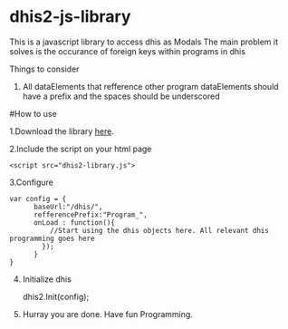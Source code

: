 # dhis2-js-library
This is a javascript library to access dhis as Modals
The main problem it solves is the occurance of foreign keys within programs in dhis

Things to consider

1. All dataElements that refference other program dataElements should have a prefix and the spaces should be underscored

#How to use

1.Download the library <a href="">here</a>.

2.Include the script on your html page

    <script src="dhis2-library.js">
    
3.Configure

    var config = {
		  baseUrl:"/dhis/",
		  refferencePrefix:"Program_",
		  onLoad : function(){
			  //Start using the dhis objects here. All relevant dhis programming goes here
			});
		  }
    }
    
4. Initialize dhis

    dhis2.Init(config);
    
5. Hurray you are done. Have fun Programming.